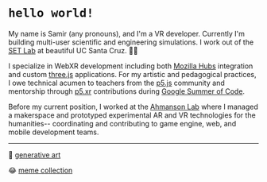 # `hello world!`
My name is Samir (any pronouns), and I'm a VR developer. Currently I'm building multi-user scientific and engineering simulations. I work out of the [SET Lab](https://setlab.soe.ucsc.edu/) at beautiful UC Santa Cruz. 🌊🌲 

I specialize in WebXR development including both [Mozilla Hubs](https://hubs.mozilla.com/) integration and custom [three.js](https://threejs.org/) applications. For my artistic and pedagogical practices, I owe technical acumen to teachers from the [p5.js](https://p5js.org/) community and mentorship through [p5.xr](https://github.com/stalgiag/p5.xr) contributions during [Google Summer of Code](https://summerofcode.withgoogle.com/).

Before my current position, I worked at the [Ahmanson Lab](https://polymathic.usc.edu/ahmanson-lab) where I managed a makerspace and prototyped experimental AR and VR technologies for the humanities-- coordinating and contributing to game engine, web, and mobile development teams.

***

🎨 [generative art](https://www.instagram.com/vertex.shader/)

😂 [meme collection](https://www.tiktok.com/@vertexshader)
